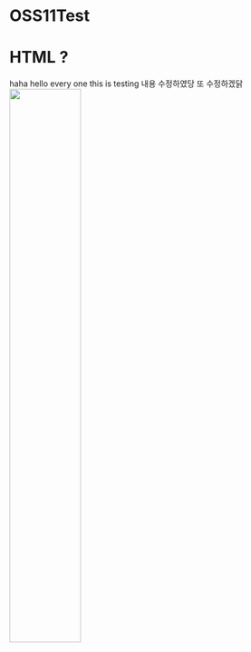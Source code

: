 # OSS11Test
<h1> HTML ? </h1>
haha hello every one
this is testing
내용 수정하였당
또 수정하겠닭
<img src="./img/Go.PNG" width="50%">
